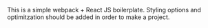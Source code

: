 This is a simple webpack + React JS boilerplate. Styling options and optimitzation should be added in order to make a project.

